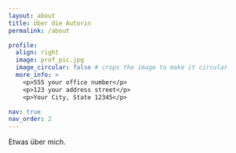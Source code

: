 ```yaml
---
layout: about
title: Über die Autorin
permalink: /about

profile:
  align: right
  image: prof_pic.jpg
  image_circular: false # crops the image to make it circular
  more_info: >
    <p>555 your office number</p>
    <p>123 your address street</p>
    <p>Your City, State 12345</p>

nav: true
nav_order: 2
---
```


Etwas über mich.
